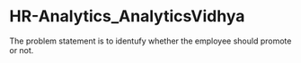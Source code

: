 # HR-Analytics_AnalyticsVidhya

The problem statement is to identufy whether the employee should promote or not.
